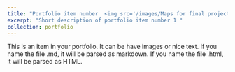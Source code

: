 ```yaml
---
title: "Portfolio item number  <img src='/images/Maps for final project.png'><img src='/images/Maps for final project_2.png'>"
excerpt: "Short description of portfolio item number 1 "
collection: portfolio
---
```


This is an item in your portfolio. It can be have images or nice text. If you name the file .md, it will be parsed as markdown. If you name the file .html, it will be parsed as HTML. 
